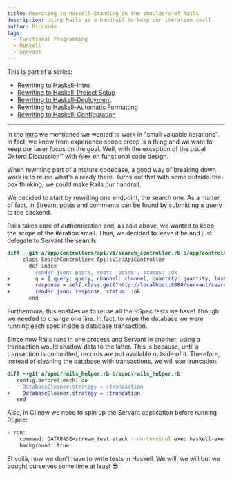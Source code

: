 ```yaml
---
title: Rewriting to Haskell–Standing on the shoulders of Rails
description: Using Rails as a handrail to keep our iteration small
author: Riccardo
tags:
  - Functional Programming
  - Haskell
  - Servant
---
```


This is part of a series:

- [Rewriting to Haskell–Intro](https://odone.io/posts/2020-02-26-rewriting-haskell-intro.html)
- [Rewriting to Haskell–Project Setup](https://odone.io/posts/2020-03-03-rewriting-haskell-setup.html)
- [Rewriting to Haskell–Deployment](https://odone.io/posts/2020-03-14-rewriting-haskell-server.html)
- [Rewriting to Haskell–Automatic Formatting](https://odone.io/posts/2020-03-19-rewriting-haskell-formatting.html)
- [Rewriting to Haskell–Configuration](https://odone.io/posts/2020-03-23-rewriting-haskell-configuration.html)

---

In the [intro](https://odone.io/posts/2020-02-26-rewriting-haskell-intro.html) we mentioned we wanted to work in "small valuable iterations". In fact, we know from experience scope creep is a thing and we want to keep our laser focus on the goal. Well, with the exception of the usual Oxford Discussion™ with [Alex](https://www.linkedin.com/in/alexander-suminski/) on functional code design.

When rewriting part of a mature codebase, a good way of breaking down work is to reuse what's already there. Turns out that with some outside-the-box thinking, we could make Rails our handrail.

We decided to start by rewriting one endpoint, the search one. As a matter of fact, in Stream, posts and comments can be found by submitting a query to the backend.

Rails takes care of authentication and, as said above, we wanted to keep the scope of the iteration small. Thus, we decided to leave it be and just delegate to Servant the search:

```diff
diff --git a/app/controllers/api/v1/search_controller.rb b/app/controllers/api/v1/search_controller.rb
     class SearchController< Api::V1::ApiController
       def index
-        render json: posts, root: 'posts', status: :ok
+        q = { query: query, channel: channel, quantity: quantity, last_id: last_id, comments: comments }.compact
+        response = self.class.get("http://localhost:8080/servant/search", query: q)
+        render json: response, status: :ok
       end
```

Furthermore, this enables us to reuse all the RSpec tests we have! Though we needed to change one line. In fact, to wipe the database we were running each spec inside a database transaction.

Since now Rails runs in one process and Servant in another, using a transaction would shadow data to the latter. This is because, until a transaction is committed, records are not available outside of it. Therefore, instead of cleaning the database with transactions, we will use truncation:

```diff
diff --git a/spec/rails_helper.rb b/spec/rails_helper.rb
   config.before(:each) do
-    DatabaseCleaner.strategy = :transaction
+    DatabaseCleaner.strategy = :truncation
   end
```

Also, in CI now we need to spin up the Servant application before running RSpec:

```bash
- run:
    command: DATABASE=stream_test stack --no-terminal exec haskell-exe
    background: true
```

Et voilà, now we don't have to write tests in Haskell. We will, we will but we bought ourselves some time at least 😎
